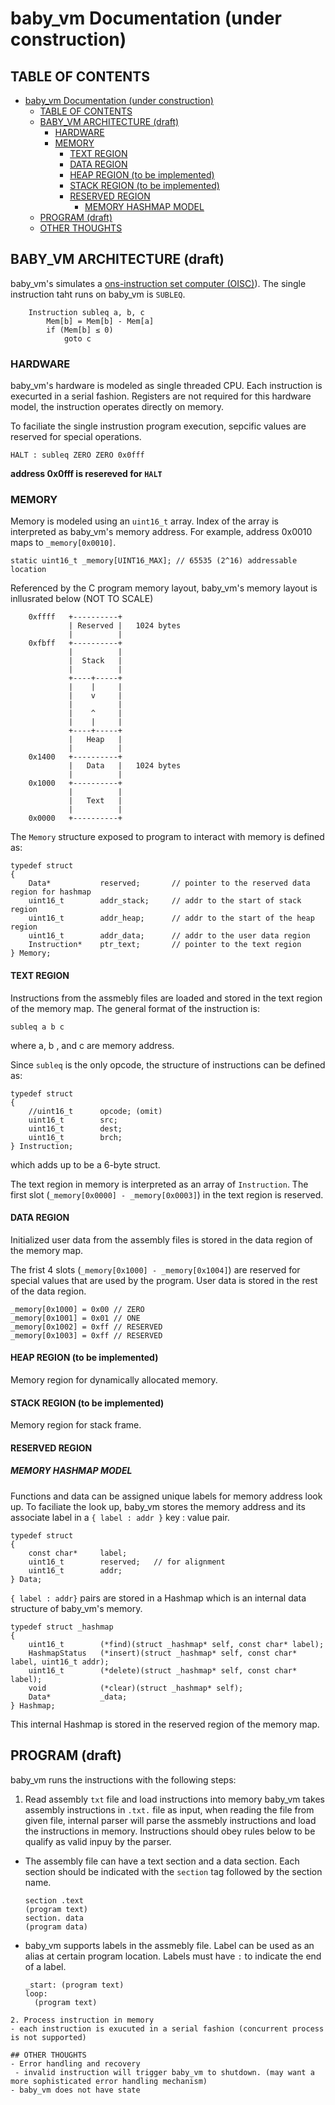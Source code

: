 # baby_vm Documentation (under construction)

## TABLE OF CONTENTS
- [baby_vm Documentation (under construction)](#baby_vm-documentation-under-construction)
  - [TABLE OF CONTENTS](#table-of-contents)
  - [BABY_VM ARCHITECTURE (draft)](#baby_vm-architecture-draft)
    - [HARDWARE](#hardware)
    - [MEMORY](#memory)
      - [TEXT REGION](#text-region)
      - [DATA REGION](#data-region)
      - [HEAP REGION (to be implemented)](#heap-region-to-be-implemented)
      - [STACK REGION (to be implemented)](#stack-region-to-be-implemented)
      - [RESERVED REGION](#reserved-region)
        - [MEMORY HASHMAP MODEL](#memory-hashmap-model)
  - [PROGRAM (draft)](#program-draft)
  - [OTHER THOUGHTS](#other-thoughts)

## BABY_VM ARCHITECTURE (draft)

baby_vm's simulates a [ons-instruction set computer (OISC)](https://en.wikipedia.org/wiki/One-instruction_set_computer)). The single instruction taht runs on baby_vm is `SUBLEQ`.

```
    Instruction subleq a, b, c
        Mem[b] = Mem[b] - Mem[a]
        if (Mem[b] ≤ 0)
            goto c
```
### HARDWARE

baby_vm's hardware is modeled as single threaded CPU. Each instruction is execurted in a serial fashion.
Registers are not required for this hardware model, the instruction operates directly on memory.

To faciliate the single instrustion program execution, sepcific values are reserved for special operations.
```
HALT : subleq ZERO ZERO 0x0fff
```
**address 0x0fff is resereved for `HALT`**

### MEMORY

Memory is modeled using an `uint16_t` array. Index of the array is interpreted as baby_vm's memory address. For example, address 0x0010 maps to `_memory[0x0010]`.

```
static uint16_t _memory[UINT16_MAX]; // 65535 (2^16) addressable location
```

Referenced by the C program memory layout, baby_vm's memory layout is inllusrated below (NOT TO SCALE)
```
    0xffff   +----------+
             | Reserved |   1024 bytes
             |          |
    0xfbff   +----------+
             |          |
             |  Stack   |
             |          |
             +----+-----+
             |    |     |
             |    v     |
             |          |
             |    ^     |
             |    |     |
             +----+-----+
             |   Heap   |
             |          |
    0x1400   +----------+
             |   Data   |   1024 bytes
             |          |
    0x1000   +----------+
             |          |
             |   Text   |
             |          |
    0x0000   +----------+
```

The `Memory` structure exposed to program to interact with memory is defined as:
```
typedef struct
{
	Data*           reserved;       // pointer to the reserved data region for hashmap
	uint16_t        addr_stack;     // addr to the start of stack region
	uint16_t        addr_heap;      // addr to the start of the heap region
	uint16_t        addr_data;      // addr to the user data region
	Instruction*    ptr_text;       // pointer to the text region
} Memory;

```

#### TEXT REGION

Instructions from the assmebly files are loaded and stored in the text region of the memory map. The general format of the instruction is:
```
subleq a b c
```
where a, b , and c are memory address.

Since `subleq` is the only opcode, the structure of instructions can be defined as:
```
typedef struct
{
    //uint16_t      opcode; (omit)
    uint16_t        src;
    uint16_t        dest;
    uint16_t        brch;
} Instruction;
```
which adds up to be a 6-byte struct.

The text region in memory is interpreted as an array of `Instruction`. The first slot (`_memory[0x0000] - _memory[0x0003]`) in the text region is reserved.

#### DATA REGION

Initialized user data from the assembly files is stored in the data region of the memory map.

The frist 4 slots (`_memory[0x1000] - _memory[0x1004]`) are reserved for special values that are used by the program. User data is stored in the rest of the data region.
```
_memory[0x1000] = 0x00 // ZERO
_memory[0x1001] = 0x01 // ONE
_memory[0x1002] = 0xff // RESERVED
_memory[0x1003] = 0xff // RESERVED

```

#### HEAP REGION (to be implemented)
Memory region for dynamically allocated memory.

#### STACK REGION (to be implemented)
Memory region for stack frame.

#### RESERVED REGION
##### MEMORY HASHMAP MODEL

Functions and data can be assigned unique labels for memory address look up. To faciliate the look up, baby_vm stores the memory address and its associate label in a `{ label : addr }` key : value pair.
```
typedef struct
{
    const char*     label;
    uint16_t        reserved;   // for alignment
    uint16_t        addr;
} Data;
```

`{ label : addr}` pairs are stored in a Hashmap which is an internal data structure of baby_vm's memory.
```
typedef struct _hashmap
{
    uint16_t        (*find)(struct _hashmap* self, const char* label);
    HashmapStatus   (*insert)(struct _hashmap* self, const char* label, uint16_t addr);
    uint16_t        (*delete)(struct _hashmap* self, const char* label);
    void            (*clear)(struct _hashmap* self);
    Data*           _data;
} Hashmap;
```
This internal Hashmap is stored in the reserved region of the memory map.

## PROGRAM (draft)

baby_vm runs the instructions with the following steps:

1. Read assembly `txt` file and load instructions into memory
baby_vm takes assembly instructions in `.txt.` file as input, when reading the file from given file, internal parser will parse the assmebly instructions and load the instructions in memory. Instructions should obey rules below to be qualify as valid inpuy by the parser.

- The assembly file can have a text section and a data section. Each section should be indicated with the `section` tag followed by the section name.
  ```
  section .text
  (program text)
  section. data
  (program data)
  ```
- baby_vm supports labels in the assmebly file. Label can be used as an alias at certain program location. Labels must have `:` to indicate the end of a label.
  ```
  _start: (program text)
  loop:
    (program text)
 ```
2. Process instruction in memory
- each instruction is exucuted in a serial fashion (concurrent process is not supported)

## OTHER THOUGHTS
- Error handling and recovery
  - invalid instruction will trigger baby_vm to shutdown. (may want a more sophisticated error handling mechanism)
- baby_vm does not have state
